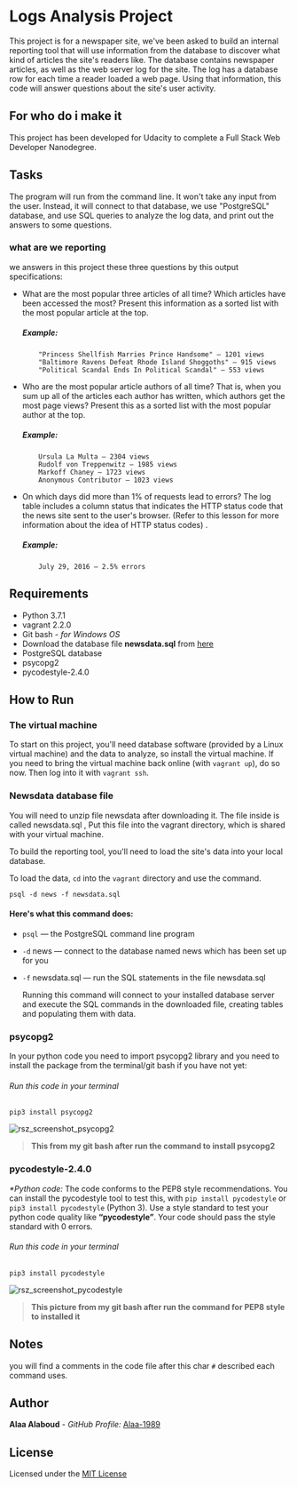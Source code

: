 # Logs Analysis Project
   This project is for a newspaper site, we've been asked to build an internal reporting tool that will use information from the database to discover what kind of articles the site's readers like.
   The database contains newspaper articles, as well as the web server log for the site. The log has a database row for each time a reader loaded a web page. Using that information, this code will answer questions about the site's user activity.

## For who do i make it
   This project has been developed for Udacity to complete a Full Stack Web Developer Nanodegree.


## Tasks
   The program will run from the command line. It won't take any input from the user. Instead, it will connect to that database, we use "PostgreSQL" database, and use SQL queries to analyze the log data, and print out the answers to some questions.

### what are we reporting
   we answers in this project these three questions by this output specifications:
- What are the most popular three articles of all time? Which articles have been accessed the most? Present this information as a sorted list with the most popular article at the top.

    ##### Example:
          "Princess Shellfish Marries Prince Handsome" — 1201 views
          "Baltimore Ravens Defeat Rhode Island Shoggoths" — 915 views
          "Political Scandal Ends In Political Scandal" — 553 views


- Who are the most popular article authors of all time? That is, when you sum up all of the articles each author has written, which authors get the most page views? Present this as a sorted list with the most popular author at the top.

     ##### Example:
          Ursula La Multa — 2304 views
          Rudolf von Treppenwitz — 1985 views
          Markoff Chaney — 1723 views
          Anonymous Contributor — 1023 views

- On which days did more than 1% of requests lead to errors? The log table includes a column status that indicates the HTTP status code that the news site sent to the user's browser. (Refer to this lesson for more information about the idea of HTTP status codes) .

     ##### Example:
          July 29, 2016 — 2.5% errors

## Requirements
- Python 3.7.1
- vagrant 2.2.0
- Git bash  - _for Windows OS_
- Download the database file **newsdata.sql** from [here](https://up.top4top.net/downloadf-1048ta2w51-zip.html)
- PostgreSQL database
- psycopg2
- pycodestyle-2.4.0


## How to Run
### The virtual machine
   To start on this project, you'll need database software (provided by a Linux virtual machine) and the data to analyze, so install the virtual machine.
   If you need to bring the virtual machine back online (with `vagrant up`), do so now. Then log into it with `vagrant ssh`.

### Newsdata database file
   You will need to unzip file newsdata after downloading it. The file inside is called newsdata.sql , Put this file into the vagrant directory, which is shared with your virtual machine.

   To build the reporting tool, you'll need to load the site's data into your local database.

   To load the data, `cd` into the `vagrant` directory and use the command.


`psql -d news -f newsdata.sql`


#### Here's what this command does:
- `psql` — the PostgreSQL command line program
- `-d`  news — connect to the database named news which has been set up for you
- `-f` newsdata.sql — run the SQL statements in the file newsdata.sql

   Running this command will connect to your installed database server and execute the SQL commands in the downloaded file, creating tables and populating them with data.

### psycopg2
   In your python code you need to import psycopg2 library and you need to install the package from the terminal/git bash if you have not yet:

###### Run this code in your terminal

`pip3 install psycopg2`



![rsz_screenshot_psycopg2](https://user-images.githubusercontent.com/42184553/48574425-327bce80-e920-11e8-9717-bd736af2290f.png)
> **This from my git bash after run the command to install psycopg2**

### pycodestyle-2.4.0
  _*Python	code:_  The code conforms to the PEP8 style recommendations.
   You can install the pycodestyle tool to test this, with `pip install pycodestyle` or `pip3 install pycodestyle` (Python 3).
   Use	a	style	standard	to	test	your	python	code	quality	like	**“pycodestyle”**.	Your	code	should	pass	the	style	standard	with	0	errors.

###### Run this code in your terminal

`pip3 install pycodestyle `



![rsz_screenshot_pycodestyle](https://user-images.githubusercontent.com/42184553/48574401-2132c200-e920-11e8-8455-5ac79bd2090d.png)
> **This picture from  my git bash after run the command for PEP8 style to installed it**

## Notes
you will find a comments in the code file  after this char ` # ` described each command uses.

## Author

**Alaa Alaboud** - _GitHub Profile:_ [Alaa-1989](https://github.com/Alaa-1989)

## License

Licensed under the [MIT License](LICENSE)
